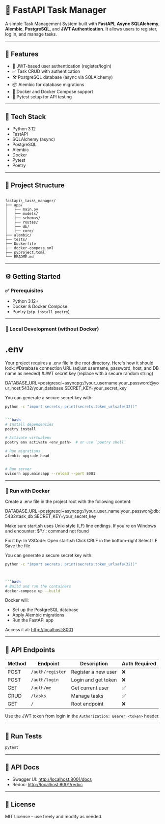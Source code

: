# 📝 FastAPI Task Manager

A simple Task Management System built with **FastAPI**, **Async SQLAlchemy**, **Alembic**, **PostgreSQL**, and **JWT Authentication**. It allows users to register, log in, and manage tasks.

---

## 🚀 Features

- 🔐 JWT-based user authentication (register/login)
- ✅ Task CRUD with authentication
- 🛠️ PostgreSQL database (async via SQLAlchemy)
- 📦 Alembic for database migrations
- 🐳 Docker and Docker Compose support
- 🧪 Pytest setup for API testing

---

## 🧱 Tech Stack

- Python 3.12
- FastAPI
- SQLAlchemy (async)
- PostgreSQL
- Alembic
- Docker
- Pytest
- Poetry

---

## 📂 Project Structure

```

fastapi\_task\_manager/
├── app/
│   ├── main.py
│   ├── models/
│   ├── schemas/
│   ├── routes/
│   ├── db/
│   ├── core/
├── alembic/
├── tests/
├── Dockerfile
├── docker-compose.yml
├── pyproject.toml
└── README.md

````

---

## ⚙️ Getting Started

### ✅ Prerequisites

- Python 3.12+
- Docker & Docker Compose
- Poetry (`pip install poetry`)

---

### 🧪 Local Development (without Docker)

# .env 
Your project requires a .env file in the root directory. Here's how it should look:
#Database connection URL (adjust username, password, host, and DB name as needed)
#JWT secret key (replace with a secure random string)

DATABASE_URL=postgresql+asyncpg://your_username:your_password@your_host:5432/your_database
SECRET_KEY=your_secret_key

You can generate a secure secret key with:
```bash
python -c "import secrets; print(secrets.token_urlsafe(32))"


```bash
# Install dependencies
poetry install

# Activate virtualenv
poetry env activate <env_path>  # or use `poetry shell`

# Run migrations
alembic upgrade head


# Run server
uvicorn app.main:app --reload --port 8001
````

---

### 🐳 Run with Docker

Create a .env file in the project root with the following content:

DATABASE_URL=postgresql+asyncpg://your_user_name:your_passwor@db:5432/task_db
SECRET_KEY=your_secret_key

Make sure start.sh uses Unix-style (LF) line endings. If you're on Windows and encounter:
$'\r': command not found

Fix it by:
In VSCode:
Open start.sh
Click CRLF in the bottom-right
Select LF
Save the file


You can generate a secure secret key with:
```bash
python -c "import secrets; print(secrets.token_urlsafe(32))"



```bash
# Build and run the containers
docker-compose up --build
```

Docker will:

* Set up the PostgreSQL database
* Apply Alembic migrations
* Run the FastAPI app

Access it at: [http://localhost:8001](http://localhost:8001)

---

## 🔐 API Endpoints

| Method | Endpoint         | Description         | Auth Required |
| ------ | ---------------- | ------------------- | ------------- |
| POST   | `/auth/register` | Register a new user | ❌             |
| POST   | `/auth/login`    | Login and get token | ❌             |
| GET    | `/auth/me`       | Get current user    | ✅             |
| CRUD   | `/tasks`         | Manage tasks        | ✅             |
| GET    | `/`              | Root endpoint       | ❌             |

Use the JWT token from login in the `Authorization: Bearer <token>` header.

---

## 🧪 Run Tests

```bash
pytest
```

---

## 📘 API Docs

* Swagger UI: [http://localhost:8001/docs](http://localhost:8001/docs)
* Redoc: [http://localhost:8001/redoc](http://localhost:8001/redoc)

---

## 📄 License

MIT License – use freely and modify as needed.

